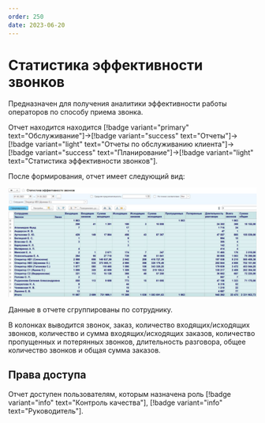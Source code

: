 ```yaml
---
order: 250
date: 2023-06-20
---
```

# Статистика эффективности звонков

Предназначен для получения аналитики эффективности работы операторов по способу приема звонка. 

Отчет находится находится [!badge variant="primary" text="Обслуживание"]->[!badge variant="success" text="Отчеты"]->[!badge variant="light" text="Отчеты по обслуживанию клиента"]->[!badge variant="success" text="Планирование"]->[!badge variant="light" text="Статистика эффективности звонков"].

После формирования, отчет имеет следующий вид:

![Статистика эффективности звонков](/images/Статистика_эффективности_звонков.jpg)

Данные в отчете сгруппированы по сотруднику.

В колонках выводится звонок, заказ, количество входящих/исходящих звонков, количество и сумма входящих/исходящих заказов, количество пропущенных и потерянных звонков, длительность разговора, общее количество звонков и общая сумма заказов.

## Права доступа

Отчет доступен пользователям, которым назначена роль [!badge variant="info" text="Контроль качества"], [!badge variant="info" text="Руководитель"].

